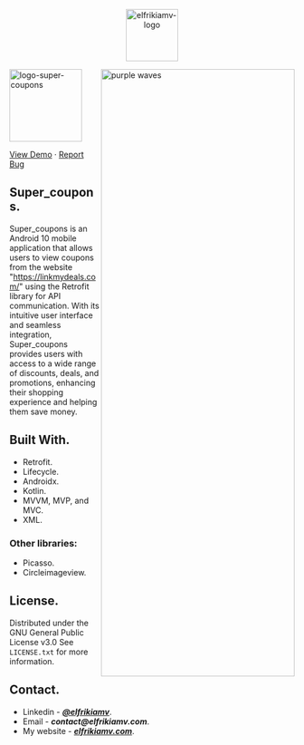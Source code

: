 <p align="center">
  <img height="92" alt="elfrikiamv-logo" src="https://elfrikiamv.com/media/img/logo-elfrikiamv-dev-light-en-horizontal.webp">
</p>

<img align="right" width="342" height="1072" alt="purple waves" src="https://elfrikiamv.com/media/img/bg-purple-wave.webp"/>

<p align="start">
  <img height="128" alt="logo-super-coupons" src="https://elfrikiamv.com/media/img/logo-super-coupons.webp"/>
  
</p>
<a href="http://elfrikiamv.com/super-coupons/">View Demo</a>
    ·
<a href="https://github.com/elfrikiamv/super_coupons/issues/">Report Bug</a>
<div>

## Super_coupons.

Super_coupons is an Android 10 mobile application that allows users to view coupons from the website "https://linkmydeals.com/" using the Retrofit library for API communication. With its intuitive user interface and seamless integration, Super_coupons provides users with access to a wide range of discounts, deals, and promotions, enhancing their shopping experience and helping them save money.

## Built With.

- Retrofit.
- Lifecycle.
- Androidx.
- Kotlin.
- MVVM, MVP, and MVC.
- XML.

### Other libraries:

- Picasso.
- Circleimageview.

## License.

Distributed under the GNU General Public License v3.0
See `LICENSE.txt` for more information.

## Contact.

- Linkedin - **_[@elfrikiamv](https://www.linkedin.com/in/elfrikiamv/)_**.
- Email - **_contact@elfrikiamv.com_**.
- My website - **_[elfrikiamv.com](https://elfrikiamv.com)_**.

